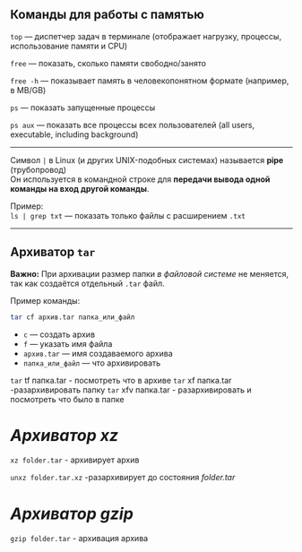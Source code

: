 ## **Команды для работы с памятью**

`top` — диспетчер задач в терминале (отображает нагрузку, процессы, использование памяти и CPU)

`free` — показать, сколько памяти свободно/занято

`free -h` — показывает память в человекопонятном формате (например, в MB/GB)

`ps` — показать запущенные процессы

`ps aux` — показать все процессы всех пользователей (all users, executable, including background)

---

Символ `|` в Linux (и других UNIX-подобных системах) называется **pipe** (трубопровод)  
Он используется в командной строке для **передачи вывода одной команды на вход другой команды**.

Пример:  
`ls | grep txt` — показать только файлы с расширением `.txt`

---

## **Архиватор `tar`**

**Важно:** При архивации размер папки *в файловой системе* не меняется, так как создаётся отдельный `.tar` файл.

Пример команды:

```bash
tar cf архив.tar папка_или_файл
```

- `c` — создать архив  
- `f` — указать имя файла  
- `архив.tar` — имя создаваемого архива  
- `папка_или_файл` — что архивировать


`tar` tf папка.tar - посмотреть что в архиве
`tar` xf папка.tar -разархивировать папку
`tar` xfv папка.tar - разархивировать и посмотреть что было в папке 


# *Архиватор xz*

`xz folder.tar`  - архивирует архив

`unxz folder.tar.xz` -разархивирует до состояния *folder.tar*


# *Архиватор gzip*

`gzip folder.tar` - архивация архива




